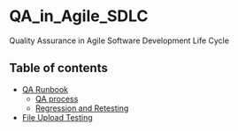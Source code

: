 # QA_in_Agile_SDLC
Quality Assurance in Agile Software Development Life Cycle

## Table of contents
- [QA Runbook](QA_Runbook)
    - [QA process](QA_Runbook/QA_process)
    - [Regression and Retesting](QA_Runbook/regression_and_retesting)
- [File Upload Testing](File_Upload_Testing)
